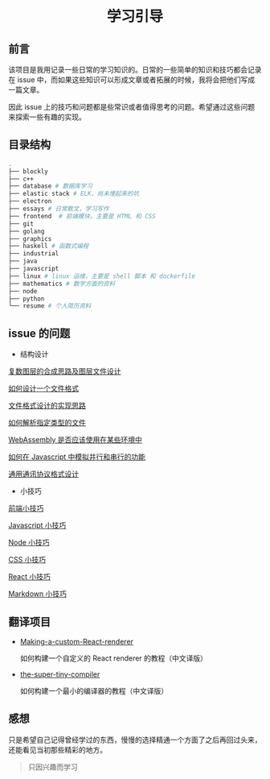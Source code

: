 <h1 align="center">学习引导</h1>

## 前言

该项目是我用记录一些日常的学习知识的。日常的一些简单的知识和技巧都会记录在 issue 中，而如果这些知识可以形成文章或者拓展的时候，我将会把他们写成一篇文章。

因此 issue 上的技巧和问题都是些常识或者值得思考的问题。希望通过这些问题来探索一些有趣的实现。

## 目录结构

```sh
.
├── blockly
├── c++
├── database # 数据库学习
├── elastic stack # ELK，尚未埋起来的坑
├── electron
├── essays # 日常散文，学习写作
├── frontend  # 前端模块，主要是 HTML 和 CSS
├── git
├── golang
├── graphics
├── haskell # 函数式编程
├── industrial
├── java
├── javascript
├── linux # linux 运维，主要是 shell 脚本 和 dockerfile
├── mathematics # 数学方面的资料
├── node
├── python
└── resume # 个人简历资料
```

## issue 的问题

- 结构设计

[复数图层的合成思路及图层文件设计](https://github.com/LinkXSystem/learn-guide/issues/40)

[如何设计一个文件格式](https://github.com/LinkXSystem/learn-guide/issues/39)

[文件格式设计的实现思路](https://github.com/LinkXSystem/learn-guide/issues/32)

[如何解析指定类型的文件](https://github.com/LinkXSystem/learn-guide/issues/31)

[WebAssembly 是否应该使用在某些环境中](https://github.com/LinkXSystem/learn-guide/issues/29)

[如何在 Javascript 中模拟并行和串行的功能](https://github.com/LinkXSystem/learn-guide/issues/24)

[通用通讯协议格式设计](https://github.com/LinkXSystem/learn-guide/issues/15)

- 小技巧

[前端小技巧](https://github.com/LinkXSystem/learn-guide/issues/3)

[Javascript 小技巧](https://github.com/LinkXSystem/learn-guide/issues/44)

[Node 小技巧](https://github.com/LinkXSystem/learn-guide/issues/42)

[CSS 小技巧](https://github.com/LinkXSystem/learn-guide/issues/8)

[React 小技巧](https://github.com/LinkXSystem/learn-guide/issues/4)

[Markdown 小技巧](https://github.com/LinkXSystem/learn-guide/issues/43)


## 翻译项目

- [Making-a-custom-React-renderer](https://github.com/iTranslation/Making-a-custom-React-renderer)

  如何构建一个自定义的 React renderer 的教程（中文译版）

- [the-super-tiny-compiler](https://github.com/iTranslation/the-super-tiny-compiler)

  如何构建一个最小的编译器的教程（中文译版）

## 感想

只是希望自己记得曾经学过的东西，慢慢的选择精通一个方面了之后再回过头来，还能看见当初那些精彩的地方。

> 只因兴趣而学习
